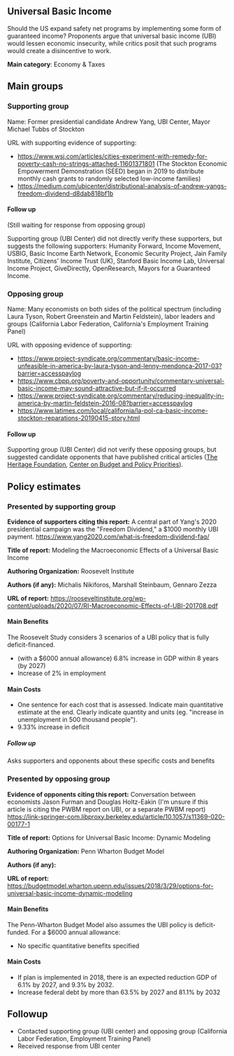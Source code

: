 ## Universal Basic Income

Should the US expand safety net programs by implementing some form of guaranteed income? Proponents argue that universal basic income (UBI) would lessen economic insecurity, while critics posit that such programs would create a disincentive to work.

**Main category**: Economy & Taxes


## Main groups  

### Supporting group
Name: Former presidential candidate Andrew Yang, UBI Center, Mayor Michael Tubbs of Stockton

URL with supporting evidence of supporting:  
- https://www.wsj.com/articles/cities-experiment-with-remedy-for-poverty-cash-no-strings-attached-11601371801 (The Stockton Economic Empowerment Demonstration (SEED) began in 2019 to distribute monthly cash grants to randomly selected low-income families)  
- https://medium.com/ubicenter/distributional-analysis-of-andrew-yangs-freedom-dividend-d8dab818bf1b

#### Follow up
(Still waiting for response from opposing group)

Supporting group (UBI Center) did not directly verify these supporters, but suggests the following supporters: Humanity Forward, Income Movement, USBIG, Basic Income Earth Network, Economic Security Project, Jain Family Institute, Citizens' Income Trust (UK), Stanford Basic Income Lab, Universal Income Project, GiveDirectly, OpenResearch, Mayors for a Guaranteed Income.

### Opposing group
Name: Many economists on both sides of the political spectrum (including Laura Tyson, Robert Greenstein and Martin Feldstein), labor leaders and groups (California Labor Federation, California's Employment Training Panel)

URL with opposing evidence of supporting:  
- https://www.project-syndicate.org/commentary/basic-income-unfeasible-in-america-by-laura-tyson-and-lenny-mendonca-2017-03?barrier=accesspaylog  
- https://www.cbpp.org/poverty-and-opportunity/commentary-universal-basic-income-may-sound-attractive-but-if-it-occurred  
- https://www.project-syndicate.org/commentary/reducing-inequality-in-america-by-martin-feldstein-2016-08?barrier=accesspaylog  
- https://www.latimes.com/local/california/la-pol-ca-basic-income-stockton-reparations-20190415-story.html

#### Follow up
Supporting group (UBI Center) did not verify these opposing groups, but suggested candidate opponents that have published critical articles ([The Heritage Foundation](https://www.heritage.org/welfare/report/universal-basic-income-harms-recipients-and-increases-dependence-government), [Center on Budget and Policy Priorities](https://www.cbpp.org/poverty-and-opportunity/commentary-universal-basic-income-may-sound-attractive-but-if-it-occurred)).

## Policy estimates

### Presented by supporting group
**Evidence of supporters citing this report:** A central part of Yang's 2020 presidential campaign was the "Freedom Dividend," a $1000 monthly UBI payment. https://www.yang2020.com/what-is-freedom-dividend-faq/  

**Title of report:** Modeling the Macroeconomic Effects of a Universal Basic Income

**Authoring Organization:** Roosevelt Institute

**Authors (if any):** Michalis Nikiforos, Marshall Steinbaum, Gennaro Zezza

**URL of report:** https://rooseveltinstitute.org/wp-content/uploads/2020/07/RI-Macroeconomic-Effects-of-UBI-201708.pdf

#### Main Benefits
The Roosevelt Study considers 3 scenarios of a UBI policy that is fully deficit-financed.  
- (with a $6000 annual allowance) 6.8% increase in GDP within 8 years (by 2027)
- Increase of 2% in employment

#### Main Costs
- One sentence for each cost that is assessed. Indicate main quantitative estimate at the end. Clearly indicate quantity and units (eg. "increase in unemployment in 500 thousand people").
- 9.33% increase in deficit


##### Follow up
Asks supporters and opponents about these specific costs and benefits  



### Presented by opposing group
**Evidence of opponents citing this report:**  Conversation between economists Jason Furman and Douglas Holtz-Eakin (I'm unsure if this article is citing the PWBM report on UBI, or a separate PWBM report) https://link-springer-com.libproxy.berkeley.edu/article/10.1057/s11369-020-00177-1

**Title of report:** Options for Universal Basic Income: Dynamic Modeling

**Authoring Organization:** Penn Wharton Budget Model

**Authors (if any):**

**URL of report:** https://budgetmodel.wharton.upenn.edu/issues/2018/3/29/options-for-universal-basic-income-dynamic-modeling

#### Main Benefits
The Penn-Wharton Budget Model also assumes the UBI policy is deficit-funded.  For a $6000 annual allowance:  
- No specific quantitative benefits specified

#### Main Costs
- If plan is implemented in 2018, there is an expected reduction GDP of 6.1% by 2027, and 9.3% by 2032.
- Increase federal debt by more than 63.5% by 2027 and 81.1% by 2032

## Followup  

- Contacted supporting group (UBI center) and opposing group (California Labor Federation, Employment Training Panel)
- Received response from UBI center

<!-- Later
## Perceptions of credibility  

### Of own policy estimates

#### Supporters  

#### Opponents

### Of policy estimates from the other side

#### Supporters  

#### Opponents
-->
